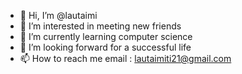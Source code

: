 - 👋 Hi, I’m @lautaimi
- 👀 I’m interested in meeting new friends
- 🌱 I’m currently learning computer science
- 💞️ I’m looking forward for a successful life
- 📫 How to reach me email : lautaimiti21@gmail.com

<!---
lautaimi/lautaimi is a ✨ special ✨ repository because its `README.md` (this file) appears on your GitHub profile.
You can click the Preview link to take a look at your changes.
--->
